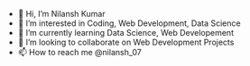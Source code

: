 - 👋 Hi, I’m Nilansh Kumar
- 👀 I’m interested in Coding, Web Development, Data Science
- 🌱 I’m currently learning Data Science, Web Developement
- 💞️ I’m looking to collaborate on Web Development Projects
- 📫 How to reach me @nilansh_07

<!---
nilansh-07/nilansh-07 is a ✨ special ✨ repository because its `README.md` (this file) appears on your GitHub profile.
You can click the Preview link to take a look at your changes.
--->
